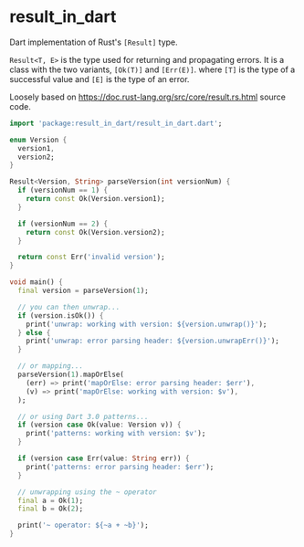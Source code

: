 # result_in_dart

Dart implementation of Rust's `[Result]` type.

`Result<T, E>` is the type used for returning and propagating
errors. It is a class with the two variants, `[Ok(T)]` and `[Err(E)]`.
where `[T]` is the type of a successful value and `[E]` is the type of an error.

Loosely based on https://doc.rust-lang.org/src/core/result.rs.html source code.

```dart
import 'package:result_in_dart/result_in_dart.dart';

enum Version {
  version1,
  version2;
}

Result<Version, String> parseVersion(int versionNum) {
  if (versionNum == 1) {
    return const Ok(Version.version1);
  }

  if (versionNum == 2) {
    return const Ok(Version.version2);
  }

  return const Err('invalid version');
}

void main() {
  final version = parseVersion(1);

  // you can then unwrap...
  if (version.isOk()) {
    print('unwrap: working with version: ${version.unwrap()}');
  } else {
    print('unwrap: error parsing header: ${version.unwrapErr()}');
  }

  // or mapping...
  parseVersion(1).mapOrElse(
    (err) => print('mapOrElse: error parsing header: $err'),
    (v) => print('mapOrElse: working with version: $v'),
  );

  // or using Dart 3.0 patterns...
  if (version case Ok(value: Version v)) {
    print('patterns: working with version: $v');
  }

  if (version case Err(value: String err)) {
    print('patterns: error parsing header: $err');
  }

  // unwrapping using the ~ operator
  final a = Ok(1);
  final b = Ok(2);

  print('~ operator: ${~a + ~b}');
}
```
